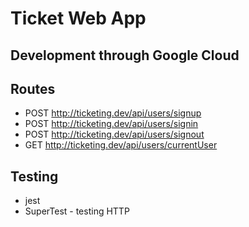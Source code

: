 # Ticket Web App

## Development through Google Cloud

## Routes

- POST http://ticketing.dev/api/users/signup
- POST http://ticketing.dev/api/users/signin
- POST http://ticketing.dev/api/users/signout
- GET http://ticketing.dev/api/users/currentUser

## Testing

- jest
- SuperTest - testing HTTP
